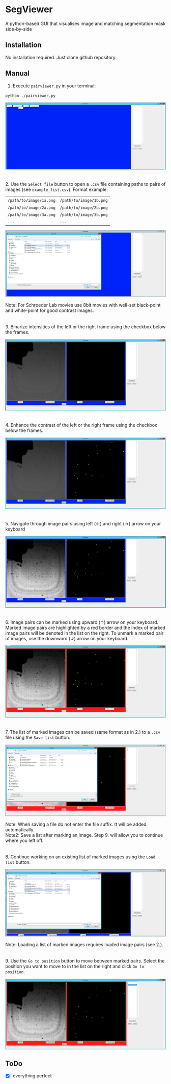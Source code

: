 # SegViewer
A python-based GUI that visualises image and matching segmentation mask side-by-side

## Installation
No installation required. Just clone github repository.

## Manual
1. Execute `pairviewer.py` in your terminal:

```bash
python ./pairviewer.py
```

![Alt text](./images/1.png "Start-up screen")
\
\
\
2. Use the `Select file` button to open a `.csv` file containing paths to pairs of images (see `example_list.csv`). Format example:

|                        |                        |
|----------------------- | -----------------------|
|`/path/to/image/1a.png` | `/path/to/image/1b.png`|
|`/path/to/image/2a.png` | `/path/to/image/2b.png`|
|`/path/to/image/3a.png` | `/path/to/image/3b.png`|
|`...`                   | `...`                  |

![Alt text](./images/2.png "File selection")

Note: For Schroeder Lab movies use 8bit movies with well-set black-point and white-point for good contrast
images.
\
\
\
3. Binarize intensities of the left or the right frame using the checkbox below the frames.

![Alt text](./images/3.png "Image binarization")
\
\
\
4. Enhance the contrast of the left or the right frame using the checkbox below the frames.

![Alt text](./images/4.png "Enhance contrast")
\
\
\
5. Navigate through image pairs using left (&#8592;) and right (&#8594;) arrow on your keyboard

![Alt text](./images/5.png "Navigate through images")
\
\
\
6. Image pairs can be marked using upward (&#8593;) arrow on your keyboard. Marked image pairs are highlighted by
   a red border and the index of marked image pairs will be denoted in the list on the right. To unmark a marked
   pair of images, use the downward (&#8595;) arrow on your keyboard.

![Alt text](./images/6.png "Mark images")
\
\
\
7. The list of marked images can be saved (same format as in 2.) to a `.csv` file using the `Save list` button.

![Alt text](./images/7.png "Save marked pairs")

Note: When saving a file do not enter the file suffix. It will be added automatically.\
Note2: Save a list after marking an image. Step 9. will allow you to continue where you left off.
\
\
\
8. Continue working on an existing list of marked images using the `Load list` button.

![Alt text](./images/8.png "Load marked pairs")

Note: Loading a list of marked images requires loaded image pairs (see 2.).
\
\
\
9. Use the `Go to position` button to move between marked pairs. Select the position you want to move to in the
   list on the right and click `Go to position`.

![Alt text](./images/9.png "Go to position")

## ToDo
- [x] everything perfect
